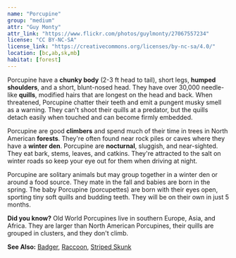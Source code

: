 ```yaml
---
name: "Porcupine"
group: "medium"
attr: "Guy Monty"
attr_link: "https://www.flickr.com/photos/guylmonty/27067557234"
license: "CC BY-NC-SA"
license_link: "https://creativecommons.org/licenses/by-nc-sa/4.0/"
location: [bc,ab,sk,mb]
habitat: [forest]
---
```

Porcupine have a **chunky body** (2-3 ft head to tail), short legs, **humped shoulders**, and a short, blunt-nosed head. They have over 30,000 needle-like **quills**, modified hairs that are longest on the head and back. When threatened, Porcupine chatter their teeth and emit a pungent musky smell as a warning. They can't shoot their quills at a predator, but the quills detach easily when touched and can become firmly embedded.

Porcupine are good **climbers** and spend much of their time in trees in North American **forests**. They're often found near rock piles or caves where they have a **winter den**. Porcupine are **nocturnal**, sluggish, and near-sighted. They eat bark, stems, leaves, and catkins. They're attracted to the salt on winter roads  so keep your eye out for them when driving at night.

Porcupine are solitary animals but may group together in a winter den or around a food source. They mate in the fall and babies are born in the spring. The baby Porcupine (porcupettes) are born with their eyes open, sporting tiny soft quills and budding teeth. They will be on their own in just 5 months.

**Did you know?** Old World Porcupines live in southern Europe, Asia, and Africa. They are larger than North American Porcupines, their quills are grouped in clusters, and they don't climb.

<!-- generated, do not edit -->
**See Also:**
[Badger](/animals/badger),
[Raccoon](/animals/raccoon),
[Striped Skunk](/animals/strskunk)
